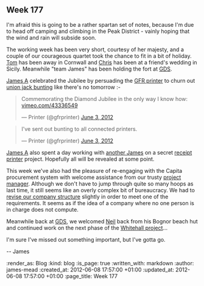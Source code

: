 Week 177
--------

I'm afraid this is going to be a rather spartan set of notes, because I'm due to head off camping and climbing in the Peak District - vainly hoping that the wind and rain will subside soon.

The working week has been very short, courtesy of her majesty, and a couple of our courageous quartet took the chance to fit in a bit of holiday. [Tom](/tom-ward) has been away in Cornwall and [Chris](/chris-roos) has been at a friend's wedding in Sicily. Meanwhile "team James" has been holding the fort at [GDS][].

[James A](/james-adam) celebrated the Jubilee by persuading the [GFR printer](https://twitter.com/#!/gfrprinter) to churn out [union jack bunting](http://public.lazyatom.com/printer/bunting.html) like there's no tomorrow :-

<blockquote class="twitter-tweet tw-align-center"><p>Commemorating the Diamond Jubilee in the only way I know how: <a href="https://t.co/OCXuqYOd" title="https://vimeo.com/43336549">vimeo.com/43336549</a></p>&mdash; Printer (@gfrprinter) <a href="https://twitter.com/gfrprinter/status/209259509728817152" data-datetime="2012-06-03T12:25:29+00:00">June 3, 2012</a></blockquote>
<script src="//platform.twitter.com/widgets.js" charset="utf-8"></script>

<blockquote class="twitter-tweet tw-align-center"><p>I've sent out bunting to all connected printers.</p>&mdash; Printer (@gfrprinter) <a href="https://twitter.com/gfrprinter/status/209259924151218176" data-datetime="2012-06-03T12:27:08+00:00">June 3, 2012</a></blockquote>
<script src="//platform.twitter.com/widgets.js" charset="utf-8"></script>

[James A](/james-adam) also spent a day working with [another James](https://twitter.com/#!/jamesweiner) on a secret [receipt printer](https://github.com/freerange/printer) project. Hopefully all will be revealed at some point.

This week we've also had the pleasure of re-engaging with the Capita procurement system with welcome assistance from our trusty [project manager](https://twitter.com/#!/yahoo_pete). Although we don't have to jump through quite so many hoops as last time, it still seems like an overly complex bit of bureaucracy. We had to [revise our company structure](https://twitter.com/lazyatom/status/210705345503440897) slightly in order to meet one of the requirements. It seems as if the idea of a company where no one person is in charge does not compute.

Meanwhile back at [GDS][], we welcomed [Neil](https://twitter.com/#!/neillyneil) back from his Bognor beach hut and continued work on the next phase of the [Whitehall project](https://www.pivotaltracker.com/projects/367813)...

I'm sure I've missed out something important, but I've gotta go.

-- James

[GDS]: http://digital.cabinetoffice.gov.uk

:render_as: Blog
:kind: blog
:is_page: true
:written_with: markdown
:author: james-mead
:created_at: 2012-06-08 17:57:00 +01:00
:updated_at: 2012-06-08 17:57:00 +01:00
:page_title: Week 177
